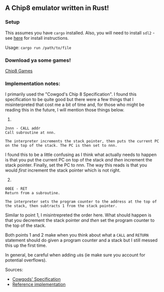 ## A Chip8 emulator written in Rust!

### Setup
This assumes you have `cargo` installed.
Also, you will need to install `sdl2` - see [here](https://github.com/Rust-SDL2/rust-sdl2) for install instructions.

Usage:
`cargo run /path/to/file`


### Download ya some games!
[Chip8 Games](https://www.zophar.net/pdroms/chip8/chip-8-games-pack.html)


### Implementation notes:

I primarily used the "Cowgod's Chip 8 Specification". I found this specification to be quite good but there were a few things that I misinterpreted that cost me a bit of time and, for those who might be reading this in the future, I will mention those things below.

1. 
```
2nnn - CALL addr
Call subroutine at nnn.

The interpreter increments the stack pointer, then puts the current PC on the top of the stack. The PC is then set to nnn.
```
I found this to be a little confusing as I think what actually needs to happen is that you put the current PC on top of the stack _and then_ increment the stack pointer. Finally, set the PC to nnn. The way this reads is that you would _first_ increment the stack pointer which is not right.

2.
```
00EE - RET
Return from a subroutine.

The interpreter sets the program counter to the address at the top of the stack, then subtracts 1 from the stack pointer.
```
Similar to point 1, I misintrepreted the order here. What should happen is that you decrement the stack pointer _and then_ set the program counter to the top of the stack.

Both points 1 and 2 make when you think about what a `CALL` and `RETURN` statement should do given a program counter and a stack but I still messed this up the first time.

In general, be careful when adding `u8`s (ie make sure you account for potential overflows).


Sources:
- [Cowgods' Specification](http://devernay.free.fr/hacks/chip8/C8TECH10.HTM)
- [Reference implementation](https://github.com/starrhorne/chip8-rust)
